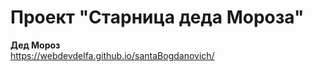 # Проект "Старница деда Мороза" <br>
**Дед Мороз** <br>
https://webdevdelfa.github.io/santaBogdanovich/
